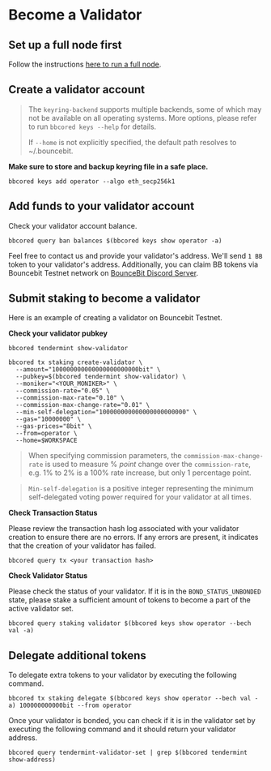 # Become a Validator

## Set up a full node first

Follow the instructions [here to run a full node]([https://github.com/BounceBit-Labs/testnet/blob/main/Running%20a%20Full%20Node.md#running-a-full-node](https://github.com/BounceBit-Labs/node/blob/main/docs/Running%20a%20Full%20Node.md)).

## Create a validator account

> The `keyring-backend` supports multiple backends, some of which may not be available on all operating systems.  More options, please refer to run `bbcored keys --help` for details.
>
> If `--home` is not explicitly specified, the default path resolves to ~/.bouncebit.



**Make sure to store and backup keyring file in a safe place.**

```
bbcored keys add operator --algo eth_secp256k1
```

## Add funds to your validator account

Check your validator account balance.

```
bbcored query ban balances $(bbcored keys show operator -a)
```

Feel free to contact us and provide your validator's address. We'll send `1 BB` token to your validator's address. Additionally, you can claim BB tokens via  Bouncebit Testnet network  on [BounceBit Discord Server](https://discord.com/invite/bouncebit).

## Submit staking to become a validator

Here is an example of creating a validator on Bouncebit Testnet.

**Check your validator pubkey**

```
bbcored tendermint show-validator
```

```
bbcored tx staking create-validator \
  --amount="100000000000000000000000bit" \
  --pubkey=$(bbcored tendermint show-validator) \
  --moniker="<YOUR_MONIKER>" \
  --commission-rate="0.05" \
  --commission-max-rate="0.10" \
  --commission-max-change-rate="0.01" \
  --min-self-delegation="100000000000000000000000" \
  --gas="10000000" \
  --gas-prices="8bit" \
  --from=operator \
  --home=$WORKSPACE
```

> When specifying commission parameters, the `commission-max-change-rate` is used to measure % *point* change over the `commission-rate`, e.g. 1% to 2% is a 100% rate increase, but only 1 percentage point.

> `Min-self-delegation` is a positive integer representing the minimum self-delegated voting power required for your validator at all times.

**Check Transaction Status**

Please review the transaction hash log associated with your validator creation to ensure there are no errors. If any errors are present, it indicates that the creation of your validator has failed.

```
bbcored query tx <your transaction hash>
```

**Check Validator Status**

Please check the status of your validator. If it is in the `BOND_STATUS_UNBONDED` state, please stake a sufficient amount of tokens to become a part of the active validator set.

```
bbcored query staking validator $(bbcored keys show operator --bech val -a)
```

## Delegate additional tokens

To delegate extra tokens to your validator by executing the following command.

```
bbcored tx staking delegate $(bbcored keys show operator --bech val -a) 100000000000bit --from operator
```

Once your validator is bonded, you can check if it is in the validator set by executing the following command and it should return your validator address.

```
bbcored query tendermint-validator-set | grep $(bbcored tendermint show-address)
```
